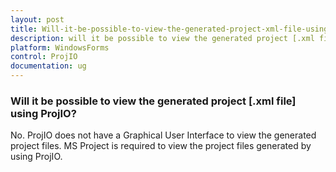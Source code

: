 ```yaml
---
layout: post
title: Will-it-be-possible-to-view-the-generated-project-xml-file-using-ProjIO
description: will it be possible to view the generated project [.xml file] using projio?
platform: WindowsForms
control: ProjIO
documentation: ug
---
```


### Will it be possible to view the generated project [.xml file] using ProjIO?

No. ProjIO does not have a Graphical User Interface to view the generated project files. MS Project is required to view the project files generated by using ProjIO.

